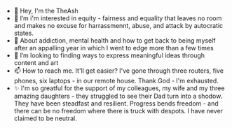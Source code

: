 - 👋 Hey, I'm the TheAsh
- 👀 I’m i'm interested in equity - fairness and equality that leaves no room and makes no excuse for harrassmennt, abuse, and attack by autocratic states.
- 🌱 About addiction, mental health and how to get back to being myself after an appalling year in which I went to edge more than a few times
- 💞️ I’m looking to finding ways to express meaningful ideas through content and art
- 📫 How to reach me. It'll get easier? I've gone through three routers, five phones, six laptops - in our remote house. Thank God - I'm exhausted.
- ✨ I'm so greatful for the support of my colleagues, my wife and my three amazing daughters - they struggled to see their Dad turn into a shodow. They have been
steadfast and resilient. Progress bends freedom - and there can be no freedom where there is truck with despots. I have never claimed to be neutral. 

